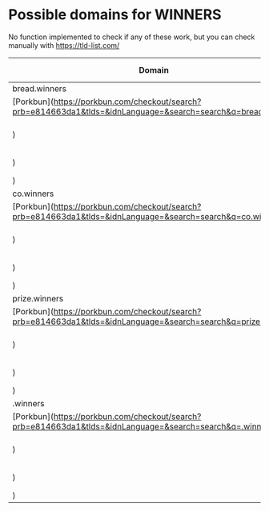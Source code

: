 # Possible domains for WINNERS

No function implemented to check if any of these work, but you can check manually with https://tld-list.com/

| Domain | Porkbun | NameCheap | Google Domains |
|---|---|---|---|
| bread.winners | [Porkbun](https://porkbun.com/checkout/search?prb=e814663da1&tlds=&idnLanguage=&search=search&q=bread.winners) | [Namecheap](https://www.namecheap.com/domains/registration/results/?domain=bread.winners) | [Google](https://domains.google.com/registrar/search?searchTerm=bread.winners) |
| co.winners | [Porkbun](https://porkbun.com/checkout/search?prb=e814663da1&tlds=&idnLanguage=&search=search&q=co.winners) | [Namecheap](https://www.namecheap.com/domains/registration/results/?domain=co.winners) | [Google](https://domains.google.com/registrar/search?searchTerm=co.winners) |
| prize.winners | [Porkbun](https://porkbun.com/checkout/search?prb=e814663da1&tlds=&idnLanguage=&search=search&q=prize.winners) | [Namecheap](https://www.namecheap.com/domains/registration/results/?domain=prize.winners) | [Google](https://domains.google.com/registrar/search?searchTerm=prize.winners) |
| .winners | [Porkbun](https://porkbun.com/checkout/search?prb=e814663da1&tlds=&idnLanguage=&search=search&q=.winners) | [Namecheap](https://www.namecheap.com/domains/registration/results/?domain=.winners) | [Google](https://domains.google.com/registrar/search?searchTerm=.winners) |
